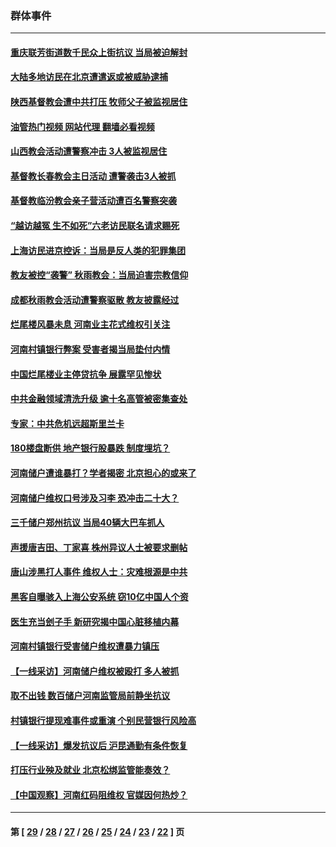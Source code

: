 ### 群体事件
---
#### [重庆联芳街道数千民众上街抗议 当局被迫解封](../../pages/ncid279/n13812220.md?09010045) 
#### [大陆多地访民在北京遭遣返或被威胁逮捕](../../pages/ncid279/n13812104.md?09010045) 
#### [陕西基督教会遭中共打压 牧师父子被监视居住](../../pages/ncid279/n13811611.md?09010045) 
#### [油管热门视频 网站代理 翻墙必看视频](http://209.222.30.114:81/youtube.html?09010045)
#### [山西教会活动遭警察冲击 3人被监视居住](../../pages/ncid279/n13808966.md?09010045) 
#### [基督教长春教会主日活动 遭警袭击3人被抓](../../pages/ncid279/n13806935.md?09010045) 
#### [基督教临汾教会亲子营活动遭百名警察突袭](../../pages/ncid279/n13806527.md?09010045) 
#### [“越访越冤 生不如死”六老访民联名请求赐死](../../pages/ncid279/n13805907.md?09010045) 
#### [上海访民进京控诉：当局是反人类的犯罪集团](../../pages/ncid279/n13803858.md?09010045) 
#### [教友被控“袭警” 秋雨教会：当局迫害宗教信仰](../../pages/ncid279/n13803563.md?09010045) 
#### [成都秋雨教会活动遭警察驱散 教友披露经过](../../pages/ncid279/n13802541.md?09010045) 
#### [烂尾楼风暴未息 河南业主花式维权引关注](../../pages/ncid279/n13794519.md?09010045) 
#### [河南村镇银行弊案 受害者揭当局垫付内情](../../pages/ncid279/n13791990.md?09010045) 
#### [中国烂尾楼业主停贷抗争 展露罕见惨状](../../pages/ncid279/n13787794.md?09010045) 
#### [中共金融领域清洗升级 逾十名高管被密集查处](../../pages/ncid279/n13782694.md?09010045) 
#### [专家：中共危机远超斯里兰卡](../../pages/ncid279/n13782248.md?09010045) 
#### [180楼盘断供 地产银行股暴跌 制度埋坑？](../../pages/ncid279/n13780778.md?09010045) 
#### [河南储户遭谁暴打？学者揭密 北京担心的或来了](../../pages/ncid279/n13779407.md?09010045) 
#### [河南储户维权口号涉及习李 恐冲击二十大？](../../pages/ncid279/n13778148.md?09010045) 
#### [三千储户郑州抗议 当局40辆大巴车抓人](../../pages/ncid279/n13777593.md?09010045) 
#### [声援唐吉田、丁家喜 株州异议人士被要求删帖](../../pages/ncid279/n13775534.md?09010045) 
#### [唐山涉黑打人事件 维权人士：灾难根源是中共](../../pages/ncid279/n13773534.md?09010045) 
#### [黑客自曝骇入上海公安系统 窃10亿中国人个资](../../pages/ncid279/n13773395.md?09010045) 
#### [医生充当刽子手 新研究揭中国心脏移植内幕](../../pages/ncid279/n13772291.md?09010045) 
#### [河南村镇银行受害储户维权遭暴力镇压](../../pages/ncid279/n13770841.md?09010045) 
#### [【一线采访】河南储户维权被殴打 多人被抓](../../pages/ncid279/n13768629.md?09010045) 
#### [取不出钱 数百储户河南监管局前静坐抗议](../../pages/ncid279/n13767198.md?09010045) 
#### [村镇银行提现难事件或重演 个别民营银行风险高](../../pages/ncid279/n13764495.md?09010045) 
#### [【一线采访】爆发抗议后 沪昆通勤有条件恢复](../../pages/ncid279/n13763504.md?09010045) 
#### [打压行业殃及就业 北京松绑监管能奏效？](../../pages/ncid279/n13761130.md?09010045) 
#### [【中国观察】河南红码阻维权 官媒因何热炒？](../../pages/ncid279/n13760146.md?09010045) 

---
#### 第 [ [29](./29.md?09010045) / [28](./28.md?09010045) / [27](./27.md?09010045) / [26](./26.md?09010045) / [25](./25.md?09010045) / [24](./24.md?09010045) / [23](./23.md?09010045) / [22](./22.md?09010045) ] 页
